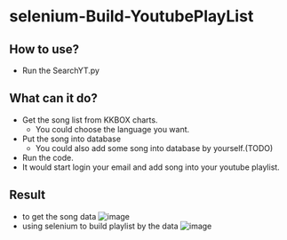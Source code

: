 # selenium-Build-YoutubePlayList
## How to use?
- Run the SearchYT.py
## What can it do?
- Get the song list from KKBOX charts.
  - You could choose the language you want.
- Put the song into database
  - You could also add some song into database by yourself.(TODO)
- Run the code.
- It would start login your email and add song into your youtube playlist.  
## Result
- to get the song data
![image](https://user-images.githubusercontent.com/75492436/220562073-f25edcf9-8731-4c09-b4f2-a50242e4925f.png)
- using selenium to build playlist by the data
![image](https://user-images.githubusercontent.com/75492436/220562127-f4ab47bb-0621-4da9-8d77-4c9c446961be.png)
